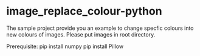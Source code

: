 # image_replace_colour-python

The sample project provide you an example to change specfic colours into new colours of images.
Please put images in root directory.

Prerequisite:
pip install numpy
pip install Pillow
